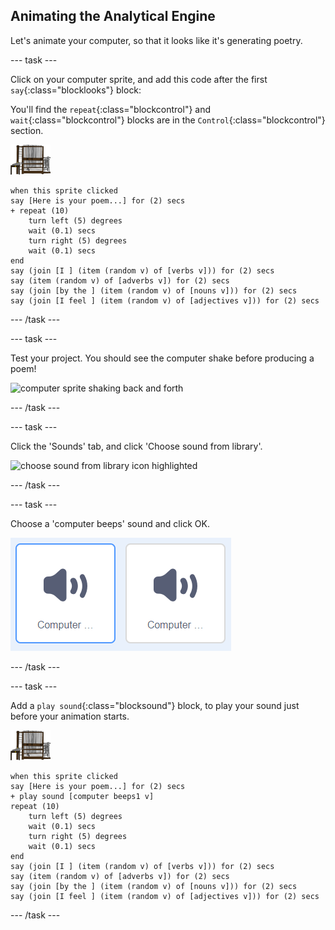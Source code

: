 ## Animating the Analytical Engine

Let's animate your computer, so that it looks like it's generating poetry.

--- task ---

Click on your computer sprite, and add this code after the first `say`{:class="blocklooks"} block:

You'll find the `repeat`{:class="blockcontrol"} and `wait`{:class="blockcontrol"} blocks are in the `Control`{:class="blockcontrol"} section.

![computer sprite](images/computer-sprite.png)

```blocks
when this sprite clicked
say [Here is your poem...] for (2) secs
+ repeat (10)
	turn left (5) degrees
	wait (0.1) secs
	turn right (5) degrees
	wait (0.1) secs	
end
say (join [I ] (item (random v) of [verbs v])) for (2) secs
say (item (random v) of [adverbs v]) for (2) secs
say (join [by the ] (item (random v) of [nouns v])) for (2) secs
say (join [I feel ] (item (random v) of [adjectives v])) for (2) secs
```

--- /task ---

--- task ---

Test your project. You should see the computer shake before producing a poem!

![computer sprite shaking back and forth](images/poetry-animate-test.png)

--- /task ---

--- task ---

Click the 'Sounds' tab, and click 'Choose sound from library'.

![choose sound from library icon highlighted](images/poetry-sound.png)

--- /task ---

--- task ---

Choose a 'computer beeps' sound and click OK.

![computer beeps 1 and 2 sounds in sound library](images/poetry-beeps.png)

--- /task ---

--- task ---

Add a `play sound`{:class="blocksound"} block, to play your sound just before your animation starts.

![computer sprite](images/computer-sprite.png)

```blocks
when this sprite clicked
say [Here is your poem...] for (2) secs
+ play sound [computer beeps1 v]
repeat (10)
	turn left (5) degrees
	wait (0.1) secs
	turn right (5) degrees
	wait (0.1) secs	
end
say (join [I ] (item (random v) of [verbs v])) for (2) secs
say (item (random v) of [adverbs v]) for (2) secs
say (join [by the ] (item (random v) of [nouns v])) for (2) secs
say (join [I feel ] (item (random v) of [adjectives v])) for (2) secs
```

--- /task ---

